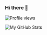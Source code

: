 ### Hi there 👋

![Profile views](https://gpvc.arturio.dev/alviancode)

![My GitHub Stats](https://github-readme-stats.vercel.app/api/?username=alviancode&count_private=true&theme=tokyonight&showicons=true)

<!--
**alviancode/alviancode** is a ✨ _special_ ✨ repository because its `README.md` (this file) appears on your GitHub profile.

Here are some ideas to get you started:

- 🔭 I’m currently working on ...
- 🌱 I’m currently learning ...
- 👯 I’m looking to collaborate on ...
- 🤔 I’m looking for help with ...
- 💬 Ask me about ...
- 📫 How to reach me: ...
- 😄 Pronouns: ...
- ⚡ Fun fact: ...
-->
